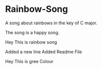 # Rainbow-Song

A song about rainbows in the key of C major.

The song is a happy song.

Hey This is rainbow song 


Added a new line
Added Readme File

Hey This is gree Colour
